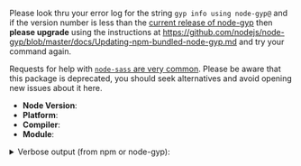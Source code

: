 <!--
Thank you for reporting an issue!

Remember, this issue tracker is for reporting issues ONLY with node-gyp.

If you have an issue installing a specific module, please file an issue on
that module's issue tracker (`npm issues modulename`). Open issue here only if
you are sure this is an issue with node-gyp, not with the module you are
trying to build.

Fill out the form below. We probably won't investigate an issue that does not
provide the basic information we require.

-->

Please look thru your error log for the string `gyp info using node-gyp@` and if the version number is less than the [current release of node-gyp](https://github.com/nodejs/node-gyp/releases) then __please upgrade__ using the instructions at <https://github.com/nodejs/node-gyp/blob/master/docs/Updating-npm-bundled-node-gyp.md> and try your command again.

Requests for help with [`node-sass` are very common](https://github.com/nodejs/node-gyp/issues?q=label%3A%22Node+Sass+--%3E+Dart+Sass%22). Please be aware that this package is deprecated, you should seek alternatives and avoid opening new issues about it here.

* **Node Version**: <!-- `node -v` and `npm -v` -->
* **Platform**: <!-- `uname -a` (UNIX), or `systeminfo | findstr /B /C:"OS Name" /C:"OS Version" /C:"System Type"` (Windows) -->
* **Compiler**: <!-- `cc -v` (UNIX) or `msbuild /version & cl` (Windows) -->
* **Module**: <!-- what you tried to build/install -->

<details><summary>Verbose output (from npm or node-gyp):</summary>

```text
Paste your log here, between the backticks. It can be:

  - npm --verbose output,
  - or contents of npm-debug.log,
  - or output of node-gyp rebuild --verbose.

Include the command you were trying to run.

This should look like this:

>npm --verbose
npm info it worked if it ends with ok
npm verb cli [
npm verb cli   'C:\\...\\node\\13.9.0\\x64\\node.exe',
npm verb cli   'C:\\...\\node\\13.9.0\\x64\\node_modules\\npm\\bin\\npm-cli.js',
npm verb cli   '--verbose'
npm verb cli ]
npm info using npm@6.13.7
npm info using node@v13.9.0

Usage: npm <command>
(...)
```text

</details>

<!-- Any further details -->

